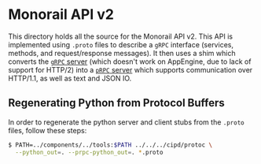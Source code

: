 # Monorail API v2

This directory holds all the source for the Monorail API v2. This API is
implemented using `.proto` files to describe a `gRPC` interface (services,
methods, and request/response messages). It then uses a shim which
converts the
[`gRPC` server](http://www.grpc.io/docs/tutorials/basic/python.html)
(which doesn't work on AppEngine, due to lack of support for HTTP/2) into a
[`pRPC` server](https://godoc.org/github.com/luci/luci-go/grpc/prpc) which
supports communication over HTTP/1.1, as well as text and JSON IO.

## Regenerating Python from Protocol Buffers

In order to regenerate the python server and client stubs from the `.proto`
files, follow these steps:

```bash
$ PATH=../components/../tools:$PATH ../../../cipd/protoc \
  --python_out=. --prpc-python_out=. *.proto
```

